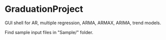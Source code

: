 # GraduationProject
GUI shell for AR, multiple regression, ARMA, ARMAX, ARIMA, trend models.

Find sample input files in "Sample/" folder.
